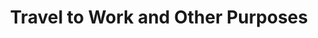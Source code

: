 ---
schema: default
title: Travel to Work and Other Purposes
organization: Renfrewshire Council
notes: Detailed statistics on what mode of transport people usually use to get to work and education, as well as the percentage of total journeys which people make for a given purpose and children's mode of travel to school (from the Scottish Household Survey).These estimates are from the Scottish Household Survey Travel Diary, which asks adult respondents about all the journeys which they made the previous day, as well as information about the mode, purpose, duration and length of these journeys. The proportion of people who travel to work by public or active travel is a National Indicator in the Scotland Performs framework.SHS estimates are National Statistics and provide figures which are representative of households and individuals in Scotland annually. The SHS has an annual sample size of around 10,000 individuals and, since 2012, has operated with a fully unclustered sample design.
resources:

  - name: Travel to Work and Other Purposes TABLE
  - url: 
  - format: TABLE

license: 
category:

  - Renfrewshire

  - Open Data

  - Transportation


  - 

maintainer: Tim Wisniewski
maintainer_email: tim@timwis.com
---